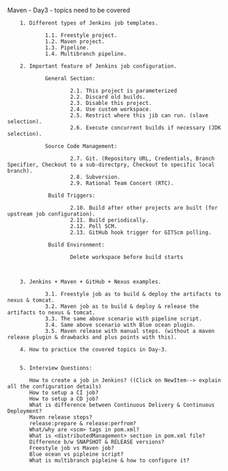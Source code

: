 Maven - Day3 - topics need to be covered

        1. Different types of Jenkins job templates.
        
                1.1. Freestyle project.
                1.2. Maven project.
                1.3. Pipeline.
                1.4. Multibranch pipeline.
        
        2. Important feature of Jenkins job configuration.
                
                General Section:

                        2.1. This project is parameterized
                        2.2. Discard old builds.
                        2.3. Disable this project.
                        2.4. Use custom workspace.
                        2.5. Restrict where this jib can run. (slave selection).
                        2.6. Execute concurrent builds if necessary (JDK selection).
                        
                Source Code Management:
                
                        2.7. Git. (Repository URL, Credentials, Branch Specifier, Checkout to a sub-directpry, Checkout to specific local branch).
                        2.8. Subversion. 
                        2.9. Rational Team Concert (RTC).
                
                 Build Triggers:
                 
                        2.10. Build after other projects are built (for upstream job configuration).
                        2.11. Build periodically.
                        2.12. Poll SCM.
                        2.13. GitHub hook trigger for GITScm polling.
                        
                 Build Environment:
                        
                        Delete workspace before build starts
                   
                
        
        3. Jenkins + Maven + GitHub + Nexus examples.
        
                3.1. Freestyle job as to build & deploy the artifacts to nexus & tomcat.
                3.2. Maven job as to build & deploy & release the artifacts to nexus & tomcat.
                3.3. The same above scenario with pipeline script.
                3.4. Same above scenario with Blue ocean plugin.
                3.5. Maven release with manual steps. (without a maven release plugin & drawbacks and plus points with this).

        4. How to practice the covered topics in Day-3.
        

        5. Interview Questions:
           
           How to create a job in Jenkins? ((Click on NewItem--> explain all the configuration details)
           How to setup a CI job?
           How to setup a CD job?
           What is difference between Continuous Delivery & Continuous Deployment?
           Maven release steps?
           release:prepare & release:perfrom?
           What/why are <scm> tags in pom.xml?
           What is <distributedManagement> section in pom.xml file?
           Difference b/w SNAPSHOT & RELEASE versions?
           Freestyle job vs Maven job?
           Blue ocean vs pipleine script?
           What is multibranch pipleine & how to configure it?

